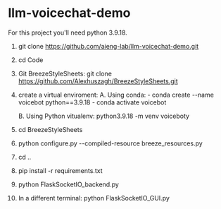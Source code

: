 # llm-voicechat-demo

For this project you'll need python 3.9.18.

1. git clone https://github.com/aieng-lab/llm-voicechat-demo.git
2. cd Code
3. Git BreezeStyleSheets: git clone https://github.com/Alexhuszagh/BreezeStyleSheets.git

4. create a virtual enviroment:
   A. Using conda:
       - conda create --name voicebot python==3.9.18
       - conda activate voicebot
   
   B. Using Python vitualenv: python3.9.18 -m venv voiceboty
   
6. cd BreezeStyleSheets
7. python configure.py --compiled-resource breeze_resources.py
8. cd ..
9. pip install -r requirements.txt
10. python FlaskSocketIO_backend.py
11. In a different terminal: python FlaskSocketIO_GUI.py

